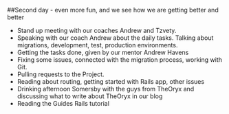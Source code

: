 ##Second day - even more fun, and we see how we are getting better and better

* Stand up meeting with our coaches Andrew and Tzvety.
* Speaking with our coach Andrew about the daily tasks. Talking about migrations, development, test, production environments.
* Getting the tasks done, given by our mentor Andrew Havens
* Fixing some issues, connected with the migration process, working with Git.
* Pulling requests to the Project.
* Reading about routing, getting started with Rails app, other issues
* Drinking afternoon Somersby with the guys from TheOryx and discussing what to write about TheOryx in our blog
* Reading the Guides Rails tutorial
